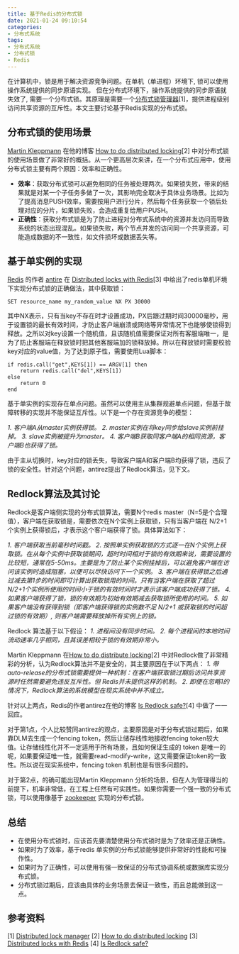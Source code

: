 ```yaml
---
title: 基于Redis的分布式锁
date: 2021-01-24 09:10:54
categories:
- 分布式系统
tags: 
- 分布式系统
- 分布式锁
- Redis
---
```


在计算机中，锁是用于解决资源竞争问题。在单机（单进程）环境下, 锁可以使用操作系统提供的同步原语实现。 但在分布式环境下，操作系统提供的同步原语就失效了, 需要一个分布式锁。其原理是需要一个[分布式锁管理器](https://en.wikipedia.org/wiki/Distributed_lock_manager)[1]，提供进程级别访问共享资源的互斥性。本文主要讨论基于Redis实现的分布式锁。

## 分布式锁的使用场景
[Martin Kleppmann](https://martin.kleppmann.com/) 在他的博客 [How to do distributed locking](https://martin.kleppmann.com/2016/02/08/how-to-do-distributed-locking.html)[2] 中对分布式锁的使用场景做了非常好的概括。从一个更高层次来讲，在一个分布式应用中，使用分布式锁主要有两个原因：效率和正确性。

- **效率**：获取分布式锁可以避免相同的任务被处理两次。如果锁失败，带来的结果就是对某一个子任务多做了一次，其影响完全取决于具体业务场景。比如为了提高消息PUSH效率，需要按用户进行分片，然后每个任务获取一个锁后处理对应的分片，如果锁失败，会造成重复给用户PUSH。
- **正确性**：获取分布式锁是为了防止进程对分布式系统中的资源并发访问而导致系统的状态出现混乱。如果锁失败，两个节点并发的访问同一个共享资源，可能造成数据的不一致性，如文件损坏或数据丢失等。

<!--more-->

## 基于单实例的实现

[Redis](https://redis.io/) 的作者 [antire](http://antirez.com/) 在 [Distributed locks with Redis](https://redis.io/topics/distlock)[3] 中给出了redis单机环境下实现分布式锁的正确做法，其中获取锁：

```shell
SET resource_name my_random_value NX PX 30000
```

其中NX表示，只有当key不存在时才设置成功，PX后跟过期时间30000毫秒，用于设置锁的最长有效时间，才防止客户端崩溃或网络等异常情况下也能够使锁得到释放。之所以对key设置一个随机值，且该随机值需要保证对所有客服端唯一，是为了防止客服端在释放锁时把其他客服端加的锁释放掉。所以在释放锁时需要校验key对应的value值，为了达到原子性，需要使用Lua脚本：

```shell
if redis.call("get",KEYS[1]) == ARGV[1] then
    return redis.call("del",KEYS[1])
else
    return 0
end
```

基于单实例的实现存在单点问题。虽然可以使用主从集群规避单点问题，但基于故障转移的实现并不能保证互斥性。以下是一个存在资源竞争的模型：

*1. 客户端A从master实例获得锁。*
*2. master实例在将key同步给slave实例前挂掉。*
*3. slave实例被提升为master。*
*4. 客户端B获取同客户端A的相同资源，客户端B也获得了锁。*

由于主从切换时，key对应的锁丢失，导致客户端A和客户端B均获得了锁，违反了锁的安全性。针对这个问题，antirez提出了Redlock算法，见下文。

## Redlock算法及其讨论
Redlock是客户端侧实现的分布式锁算法，需要N个redis master（N=5是个合理值），客户端在获取锁是，需要依次在N个实例上获取锁，只有当客户端在 N/2+1 个实例上获得锁后，才表示这个客户端获得了锁。具体算法如下： 

*1. 客户端获取当前毫秒时间戳。*
*2.   按照单实例获取锁的方式逐一在N个实例上获取锁。在从每个实例中获取锁期间，超时时间相对于锁的有效期来说，需要设置的比较短，通常在5-50ms。主要是为了防止某个实例挂掉后，可以避免客户端在访问该实例时造成阻塞，以便可以尽快访问下一个实例。*
*3. 客户端在获得锁之后通过减去第1步的时间即可计算出获取锁用的时间。只有当客户端在获取了超过N/2+1个实例所使用的时间小于锁的有效时间时才表示该客户端成功获得了锁。*
*4. 如果客户端获得了锁，锁的有效期为初始有效期减去获取锁所使用的时间。*
*5. 如果客户端没有获得到锁（即客户端获得锁的实例数不足 N/2+1 或获取锁的时间超过锁的有效期）,
则客户端需要释放掉所有实例上的锁。*

Redlock 算法基于以下假设：
*1. 进程间没有同步时间。*
*2. 每个进程间的本地时间流动速率几乎相同，且其误差相较于锁的有效期非常小。*

Martin Kleppmann 在[How to do distribute locking](https://martin.kleppmann.com/2016/02/08/how-to-do-distributed-locking.html)[2] 中对Redlock做了非常精彩的分析，认为Redlock算法并不是安全的，其主要原因在于以下两点：
*1. 带auto-release的分布式锁需要提供一种机制：在客户端获取锁过期后访问共享资源时任然需要避免违反互斥性。但 Redis并未提供这样的机制。*
*2. 即便在忽略1的情况下，Redlock算法的系统模型在现实系统中并不成立。*

针对以上两点，Redis的作者antirez在他的博客 [Is Redlock safe?](http://antirez.com/news/101)[4] 中做了一一回应。

对于第1点，个人比较赞同antirez的观点，主要原因是对于分布式锁过期后，如果靠DLM去生成一个fencing token，然后让储存线性地接收fencing token较大值。让存储线性化并不一定适用于所有场景，且如何保证生成的 token 是唯一的呢，如果要保证唯一性，就需要read-modify-write，这又需要保证token的一致性。所以说在现实系统中，fencing token 机制也是有很多问题的。

对于第2点，的确可能出现Martin Kleppmann 分析的场景，但在人为管理得当的前提下，机率非常低，在工程上任然有可实践性。如果你需要一个强一致的分布式锁，可以使用像基于 [zookeeper](https://www.oreilly.com/library/view/zookeeper/9781449361297/) 实现的分布式锁。 

## 总结

- 在使用分布式锁时，应该首先要清楚使用分布式锁时是为了效率还是正确性。
- 如果时为了效率，基于redis 单实例的分布式锁能够提供非常好的性能和可操作性。
- 如果时为了正确性，可以使用有强一致保证的分布式协调系统或数据库实现分布式锁。 
- 分布式锁过期后，应该由具体的业务场景去保证一致性，而且总能做到这一点。

## 参考资料

[1] [Distributed lock manager](https://en.wikipedia.org/wiki/Distributed_lock_manager)
[2] [How to do distributed locking](https://martin.kleppmann.com/2016/02/08/how-to-do-distributed-locking.html)
[3] [Distributed locks with Redis](https://redis.io/topics/distlock)
[4] [Is Redlock safe?](http://antirez.com/news/101)
